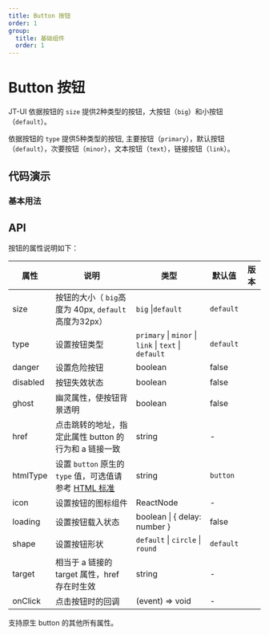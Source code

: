 ```yaml
---
title: Button 按钮
order: 1
group:
  title: 基础组件
  order: 1
---
```


# Button 按钮

JT-UI 依据按钮的  `size` 提供2种类型的按钮，大按钮（`big`）和小按钮（`default`）。


依据按钮的  `type` 提供5种类型的按钮, 主要按钮（`primary`），默认按钮（`default`），次要按钮（`minor`），文本按钮（`text`），链接按钮（`link`）。


## 代码演示

### 基本用法

<code src="./demo/basic.tsx"></code>

## API


按钮的属性说明如下：

| 属性 | 说明 | 类型 | 默认值 | 版本 |
| --- | --- | --- | --- | --- |
| size | 按钮的大小（ `big`高度为 40px, `default` 高度为32px） | `big` \|`default`  | `default` |
| type | 设置按钮类型 | `primary` \| `minor` \| `link` \| `text` \| `default` | `default` |  |
| danger | 设置危险按钮 | boolean | false |  |
| disabled | 按钮失效状态 | boolean | false |  |
| ghost | 幽灵属性，使按钮背景透明 | boolean | false |  |
| href | 点击跳转的地址，指定此属性 button 的行为和 a 链接一致 | string | - |  |
| htmlType | 设置 `button` 原生的 `type` 值，可选值请参考 [HTML 标准](https://developer.mozilla.org/en-US/docs/Web/HTML/Element/button#attr-type) | string | `button` |  |
| icon | 设置按钮的图标组件 | ReactNode | - |  |
| loading | 设置按钮载入状态 | boolean \| { delay: number } | false |  |
| shape | 设置按钮形状 | `default` \| `circle` \| `round` | `default` |  |
| target | 相当于 a 链接的 target 属性，href 存在时生效 | string | - |  |
| onClick | 点击按钮时的回调 | (event) => void | - |  |

支持原生 button 的其他所有属性。
